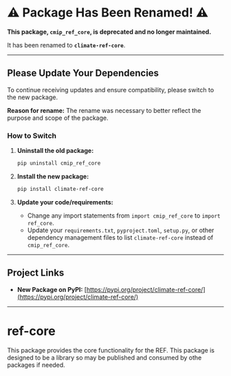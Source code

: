 # ⚠️ Package Has Been Renamed! ⚠️

**This package, `cmip_ref_core`, is deprecated and no longer maintained.**

It has been renamed to **`climate-ref-core`**.

---

## Please Update Your Dependencies

To continue receiving updates and ensure compatibility, please switch to the new package.

**Reason for rename:**
The rename was necessary to better reflect the purpose and scope of the package.

### How to Switch

1.  **Uninstall the old package:**
    ```bash
    pip uninstall cmip_ref_core
    ```

2.  **Install the new package:**
    ```bash
    pip install climate-ref-core
    ```

3.  **Update your code/requirements:**
    *   Change any import statements from `import cmip_ref_core` to `import ref_core`.
    *   Update your `requirements.txt`, `pyproject.toml`, `setup.py`, or other dependency management files to list `climate-ref-core` instead of `cmip_ref_core`.

---

## Project Links

*   **New Package on PyPI:** [https://pypi.org/project/climate-ref-core/](https://pypi.org/project/climate-ref-core/)

---


# ref-core

This package provides the core functionality for the REF.
This package is designed to be a library so may be published and consumed by othe packages if needed.
